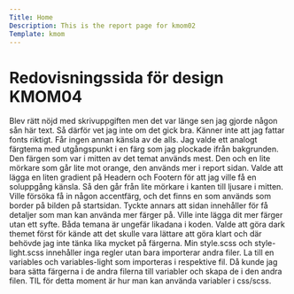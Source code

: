 ```yaml
---
Title: Home
Description: This is the report page for kmom02
Template: kmom
---
```

Redovisningssida för design KMOM04
==================

Blev rätt nöjd med skrivuppgiften men det var länge sen jag gjorde någon sån här text. Så därför vet jag inte om det gick bra. Känner inte att jag fattar fonts riktigt. Får ingen annan känsla av de alls. Jag valde ett analogt färgtema med utgångspunkt i en färg som jag plockade ifrån bakgrunden. Den färgen som var i mitten av det temat används mest. Den och en lite mörkare som går lite mot orange, den används mer i report sidan. Valde att lägga en liten gradient på Headern och Footern för att jag ville få en soluppgång känsla. Så den går från lite mörkare i kanten till ljusare i mitten. Ville försöka få in någon accentfärg, och det finns en som används som border på bilden på startsidan. Tyckte annars att sidan innehåller för få detaljer som man kan använda mer färger på. Ville inte lägga dit mer färger utan ett syfte. Båda temana är ungefär likadana i koden. Valde att göra dark themet först för kände att det skulle vara lättare att göra klart och där behövde jag inte tänka lika mycket på färgerna. Min style.scss och style-light.scss innehåller inga regler utan bara importerar andra filer. La till en variables och variables-light som importeras i respektive fil. Då kunde jag bara sätta färgerna i de andra filerna till variabler och skapa de i den andra filen. TIL för detta moment är hur man kan använda variabler i css/scss. 


